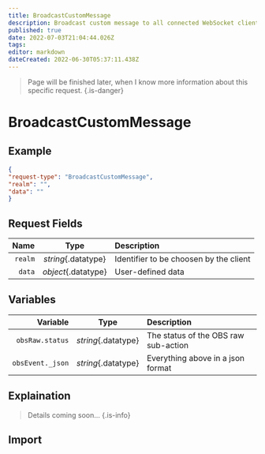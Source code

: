 ```yaml
---
title: BroadcastCustomMessage
description: Broadcast custom message to all connected WebSocket clients
published: true
date: 2022-07-03T21:04:44.026Z
tags: 
editor: markdown
dateCreated: 2022-06-30T05:37:11.438Z
---
```



> Page will be finished later, when I know more information about this specific request.
{.is-danger}

# BroadcastCustomMessage

## Example
```json
{
"request-type": "BroadcastCustomMessage",
"realm": "",
"data": ""
}
```

## Request Fields
| Name | Type | Description |
|-----:|:----:|:------------|
| `realm` | *string*{.datatype} | Identifier to be choosen by the client
| `data` | *object*{.datatype} | User-defined data

## Variables
| Variable | Type | Description |
|---------:|:----:|:------------|
| `obsRaw.status` | *string*{.datatype} | The status of the OBS raw sub-action
| `obsEvent._json` | *string*{.datatype} | Everything above in a json format
## Explaination
> Details coming soon...
{.is-info}

## Import

```

```